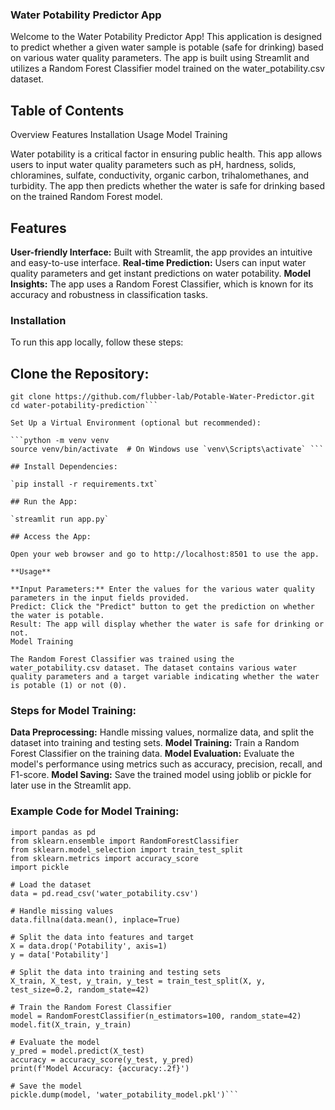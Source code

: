 ### Water Potability Predictor App

Welcome to the Water Potability Predictor App! This application is designed to predict whether a given water sample is potable (safe for drinking) based on various water quality parameters. The app is built using Streamlit and utilizes a Random Forest Classifier model trained on the water_potability.csv dataset.

## Table of Contents

Overview
Features
Installation
Usage
Model Training

Water potability is a critical factor in ensuring public health. This app allows users to input water quality parameters such as pH, hardness, solids, chloramines, sulfate, conductivity, organic carbon, trihalomethanes, and turbidity. The app then predicts whether the water is safe for drinking based on the trained Random Forest model.

## Features

**User-friendly Interface:** Built with Streamlit, the app provides an intuitive and easy-to-use interface.
**Real-time Prediction:** Users can input water quality parameters and get instant predictions on water potability.
**Model Insights:** The app uses a Random Forest Classifier, which is known for its accuracy and robustness in classification tasks.

### Installation

To run this app locally, follow these steps:

## Clone the Repository:
```
git clone https://github.com/flubber-lab/Potable-Water-Predictor.git
cd water-potability-prediction```

Set Up a Virtual Environment (optional but recommended):

```python -m venv venv
source venv/bin/activate  # On Windows use `venv\Scripts\activate` ```

## Install Dependencies:

`pip install -r requirements.txt`

## Run the App:

`streamlit run app.py`

## Access the App:

Open your web browser and go to http://localhost:8501 to use the app.

**Usage**

**Input Parameters:** Enter the values for the various water quality parameters in the input fields provided.
Predict: Click the "Predict" button to get the prediction on whether the water is potable.
Result: The app will display whether the water is safe for drinking or not.
Model Training

The Random Forest Classifier was trained using the water_potability.csv dataset. The dataset contains various water quality parameters and a target variable indicating whether the water is potable (1) or not (0).
```
### Steps for Model Training:

**Data Preprocessing:** Handle missing values, normalize data, and split the dataset into training and testing sets.
**Model Training:** Train a Random Forest Classifier on the training data.
**Model Evaluation:** Evaluate the model's performance using metrics such as accuracy, precision, recall, and F1-score.
**Model Saving:** Save the trained model using joblib or pickle for later use in the Streamlit app.

### Example Code for Model Training:

```
import pandas as pd
from sklearn.ensemble import RandomForestClassifier
from sklearn.model_selection import train_test_split
from sklearn.metrics import accuracy_score
import pickle

# Load the dataset
data = pd.read_csv('water_potability.csv')

# Handle missing values
data.fillna(data.mean(), inplace=True)

# Split the data into features and target
X = data.drop('Potability', axis=1)
y = data['Potability']

# Split the data into training and testing sets
X_train, X_test, y_train, y_test = train_test_split(X, y, test_size=0.2, random_state=42)

# Train the Random Forest Classifier
model = RandomForestClassifier(n_estimators=100, random_state=42)
model.fit(X_train, y_train)

# Evaluate the model
y_pred = model.predict(X_test)
accuracy = accuracy_score(y_test, y_pred)
print(f'Model Accuracy: {accuracy:.2f}')

# Save the model
pickle.dump(model, 'water_potability_model.pkl')```
